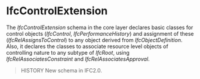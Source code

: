 IfcControlExtension
===================

The _IfcControlExtension_ schema in the core layer declares basic classes for control objects (_IfcControl_, _IfcPerformanceHistory_) and assignment of these (_IfcRelAssignsToControl_) to any object derived from _IfcObjectDefinition_. Also, it declares the classes to associate resource level objects of controlling nature to any subtype of _IfcRoot_, using _IfcRelAssociatesConstraint_ and _IfcRelAssociatesApproval_.

> HISTORY  New schema in IFC2.0.
